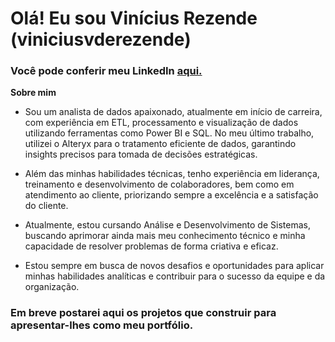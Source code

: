 # Olá! Eu sou Vinícius Rezende (viniciusvderezende)

### Você pode conferir meu LinkedIn [aqui.](https://www.linkedin.com/in/viniciusvrezende/ "LinkedIn")

**Sobre mim**

- Sou um analista de dados apaixonado, atualmente em início de carreira, com experiência em ETL, processamento e visualização de dados utilizando ferramentas como Power BI e SQL. No meu último trabalho,
  utilizei o Alteryx para o tratamento eficiente de dados, garantindo insights precisos para tomada de decisões estratégicas.

- Além das minhas habilidades técnicas, tenho experiência em liderança, treinamento e desenvolvimento de colaboradores, bem como em atendimento ao cliente, priorizando sempre a excelência e a satisfação do cliente.

- Atualmente, estou cursando Análise e Desenvolvimento de Sistemas, buscando aprimorar ainda mais meu conhecimento técnico e minha capacidade de resolver problemas de forma criativa e eficaz.

- Estou sempre em busca de novos desafios e oportunidades para aplicar minhas habilidades analíticas e contribuir para o sucesso da equipe e da organização.

### Em breve postarei aqui os projetos que construir para apresentar-lhes como meu portfólio.
